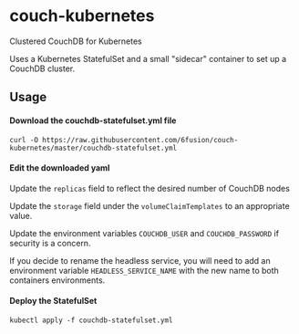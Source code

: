 # couch-kubernetes
Clustered CouchDB for Kubernetes

Uses a Kubernetes StatefulSet and a small "sidecar" container to set up a CouchDB cluster.

## Usage
#### Download the couchdb-statefulset.yml file

```curl -O https://raw.githubusercontent.com/6fusion/couch-kubernetes/master/couchdb-statefulset.yml```

#### Edit the downloaded yaml

Update the `replicas` field to reflect the desired number of CouchDB nodes

Update the `storage` field under the `volumeClaimTemplates` to an appropriate value.

Update the environment variables `COUCHDB_USER` and `COUCHDB_PASSWORD` if security is a concern.

If you decide to rename the headless service, you will need to add an environment variable `HEADLESS_SERVICE_NAME` with the new name to both containers environments.

#### Deploy the StatefulSet

```kubectl apply -f couchdb-statefulset.yml```

